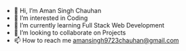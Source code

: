 - 👋 Hi, I’m Aman Singh Chauhan
- 👀 I’m interested in Coding
- 🌱 I’m currently learning Full Stack Web Development
- 💞️ I’m looking to collaborate on Projects
- 📫 How to reach me amansingh9723chauhan@gmail.com

<!---
Aman9723/Aman9723 is a ✨ special ✨ repository because its `README.md` (this file) appears on your GitHub profile.
You can click the Preview link to take a look at your changes.
--->
